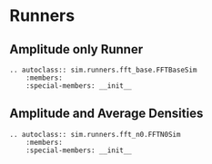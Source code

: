 # Runners

## Amplitude only Runner

```{eval-rst}
.. autoclass:: sim.runners.fft_base.FFTBaseSim
    :members:
    :special-members: __init__
```

## Amplitude and Average Densities

```{eval-rst}
.. autoclass:: sim.runners.fft_n0.FFTN0Sim
    :members:
    :special-members: __init__
```
